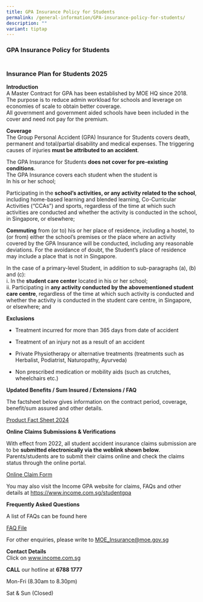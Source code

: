 ```yaml
---
title: GPA Insurance Policy for Students
permalink: /general-information/GPA-insurance-policy-for-students/
description: ""
variant: tiptap
---
```

<h3>GPA Insurance Policy for Students</h3>
<h3><br><strong>Insurance Plan for Students 2025</strong></h3>
<p><strong>Introduction</strong> 
<br>A Master Contract for GPA has been established by MOE HQ since 2018. The
purpose is to reduce admin workload for schools and leverage on economies
of scale to obtain better coverage.
<br>All government and government aided schools have been included in the
cover and need not pay for the premium.</p>
<p><strong>Coverage</strong> 
<br>The Group Personal Accident (GPA) Insurance for Students covers death,
permanent and total/partial disability and medical expenses. The triggering
causes of injuries&nbsp;<strong>must be attributed to an accident</strong>.</p>
<p>The GPA Insurance for Students&nbsp;<strong>does not cover for pre-existing conditions</strong>.
<br>The GPA Insurance covers each student when the student is
<br>In his or her school;</p>
<p>Participating in the&nbsp;<strong>school’s activities, or any activity related to the school</strong>,
including home-based learning and blended learning, Co-Curricular Activities
(“CCAs”) and sports, regardless of the time at which such activities are
conducted and whether the activity is conducted in the school, in Singapore,
or elsewhere;</p>
<p><strong>Commuting</strong>&nbsp;from (or to) his or her place of residence,
including a hostel, to (or from) either the school’s premises or the place
where an activity covered by the GPA Insurance will be conducted, including
any reasonable deviations. For the avoidance of doubt, the Student’s place
of residence may include a place that is not in Singapore.</p>
<p>In the case of a primary-level Student, in addition to sub-paragraphs
(a), (b) and (c):
<br>i. In the&nbsp;<strong>student care center</strong>&nbsp;located in his
or her school;
<br>ii. Participating in&nbsp;<strong>any activity conducted by the abovementioned student care centre</strong>,
regardless of the time at which such activity is conducted and whether
the activity is conducted in the student care centre, in Singapore, or
elsewhere; and</p>
<p><strong>Exclusions</strong>
</p>
<ul data-tight="true" class="tight">
<li>
<p>Treatment incurred for more than 365 days from date of accident</p>
</li>
<li>
<p>Treatment of an injury not as a result of an accident</p>
</li>
<li>
<p>Private Physiotherapy or alternative treatments (treatments such as Herbalist,
Podiatrist, Naturopathy, Ayurveda)</p>
</li>
<li>
<p>Non prescribed medication or mobility aids (such as crutches, wheelchairs
etc.)</p>
</li>
</ul>
<p><strong>Updated Benefits / Sum Insured / Extensions / FAQ</strong>
</p>
<p>The factsheet below gives information on the contract period, coverage,
benefit/sum assured and other details.</p>
<p><a href="/files/Product_Fact_Sheet__Year_2024_May__Revised.pdf" rel="noopener noreferrer nofollow" target="_blank">Product Fact Sheet 2024</a>
</p>
<p><strong>Online Claims Submissions &amp; Verifications</strong>
</p>
<p>With effect from 2022, all student accident insurance claims submission
are to be&nbsp;<strong>submitted electronically via the weblink shown below</strong>.
Parents/students are to submit their claims online and check the claims
status through the online portal.</p>
<p><a href="https://studentgpa.incomegroupins.com.sg/" rel="noopener noreferrer nofollow" target="_blank">Online Claim Form</a>
</p>
<p>You may also visit the Income&nbsp;GPA website for claims, FAQs and other
details at <a href="" rel="noopener noreferrer nofollow" target="_blank">https://www.income.com.sg/studentgpa</a>
</p>
<p><strong>Frequently Asked Questions</strong>
</p>
<p>A list of FAQs can be found&nbsp;here</p>
<p><a href="/files/GPA_Insurance_FAQs_27_Dec_2023.pdf" rel="noopener noreferrer nofollow" target="_blank">FAQ File</a>
</p>
<p>For other enquiries, please write to <a href="mailto:MOE_Insurance@moe.gov.sg" rel="noopener noreferrer nofollow" target="_blank">MOE_Insurance@moe.gov.sg</a>&nbsp;</p>
<p><strong>Contact Details</strong> 
<br>Click on&nbsp;<a href="http://www.income.com.sg/" rel="noopener noreferrer nofollow" target="_blank">www.income.com.sg</a>
</p>
<p><strong>CALL</strong>&nbsp;our hotline at&nbsp;<strong>6788 1777</strong>
</p>
<p>Mon-Fri (8.30am to 8.30pm)</p>
<p>Sat &amp; Sun (Closed)</p>
<p></p>
